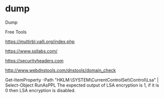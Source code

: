 # dump
Dump 

Free Tools

https://multirbl.valli.org/index.php

https://www.ssllabs.com/

https://securityheaders.com

http://www.webdnstools.com/dnstools/domain_check

Get-ItemProperty -Path "HKLM:\SYSTEM\CurrentControlSet\Control\Lsa" | Select-Object RunAsPPL
The expected output of LSA encryption is 1, if it is 0 then LSA encryption is disabled.


